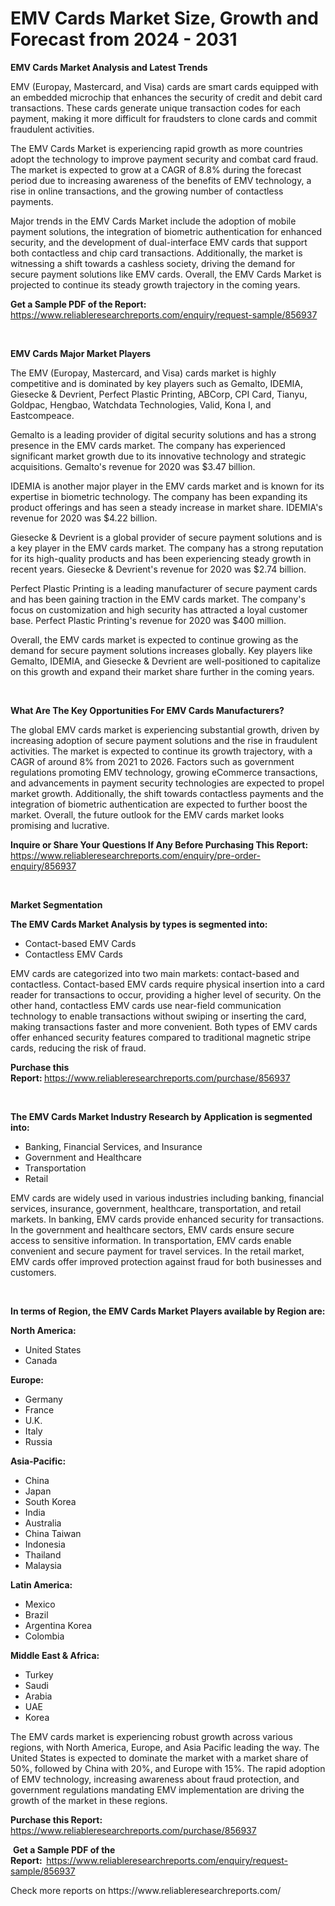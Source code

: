 <p><h1>EMV Cards Market Size, Growth and Forecast from 2024 - 2031</h1></p><p><strong>EMV Cards Market Analysis and Latest Trends</strong></p>
<p><p>EMV (Europay, Mastercard, and Visa) cards are smart cards equipped with an embedded microchip that enhances the security of credit and debit card transactions. These cards generate unique transaction codes for each payment, making it more difficult for fraudsters to clone cards and commit fraudulent activities.</p><p>The EMV Cards Market is experiencing rapid growth as more countries adopt the technology to improve payment security and combat card fraud. The market is expected to grow at a CAGR of 8.8% during the forecast period due to increasing awareness of the benefits of EMV technology, a rise in online transactions, and the growing number of contactless payments.</p><p>Major trends in the EMV Cards Market include the adoption of mobile payment solutions, the integration of biometric authentication for enhanced security, and the development of dual-interface EMV cards that support both contactless and chip card transactions. Additionally, the market is witnessing a shift towards a cashless society, driving the demand for secure payment solutions like EMV cards. Overall, the EMV Cards Market is projected to continue its steady growth trajectory in the coming years.</p></p>
<p><strong>Get a Sample PDF of the Report:&nbsp;</strong> <a href="https://www.reliableresearchreports.com/enquiry/request-sample/856937">https://www.reliableresearchreports.com/enquiry/request-sample/856937</a></p>
<p>&nbsp;</p>
<p><strong>EMV Cards Major Market Players</strong></p>
<p><p>The EMV (Europay, Mastercard, and Visa) cards market is highly competitive and is dominated by key players such as Gemalto, IDEMIA, Giesecke & Devrient, Perfect Plastic Printing, ABCorp, CPI Card, Tianyu, Goldpac, Hengbao, Watchdata Technologies, Valid, Kona I, and Eastcompeace.</p><p>Gemalto is a leading provider of digital security solutions and has a strong presence in the EMV cards market. The company has experienced significant market growth due to its innovative technology and strategic acquisitions. Gemalto's revenue for 2020 was $3.47 billion.</p><p>IDEMIA is another major player in the EMV cards market and is known for its expertise in biometric technology. The company has been expanding its product offerings and has seen a steady increase in market share. IDEMIA's revenue for 2020 was $4.22 billion.</p><p>Giesecke & Devrient is a global provider of secure payment solutions and is a key player in the EMV cards market. The company has a strong reputation for its high-quality products and has been experiencing steady growth in recent years. Giesecke & Devrient's revenue for 2020 was $2.74 billion.</p><p>Perfect Plastic Printing is a leading manufacturer of secure payment cards and has been gaining traction in the EMV cards market. The company's focus on customization and high security has attracted a loyal customer base. Perfect Plastic Printing's revenue for 2020 was $400 million.</p><p>Overall, the EMV cards market is expected to continue growing as the demand for secure payment solutions increases globally. Key players like Gemalto, IDEMIA, and Giesecke & Devrient are well-positioned to capitalize on this growth and expand their market share further in the coming years.</p></p>
<p>&nbsp;</p>
<p><strong>What Are The Key Opportunities For EMV Cards Manufacturers?</strong></p>
<p><p>The global EMV cards market is experiencing substantial growth, driven by increasing adoption of secure payment solutions and the rise in fraudulent activities. The market is expected to continue its growth trajectory, with a CAGR of around 8% from 2021 to 2026. Factors such as government regulations promoting EMV technology, growing eCommerce transactions, and advancements in payment security technologies are expected to propel market growth. Additionally, the shift towards contactless payments and the integration of biometric authentication are expected to further boost the market. Overall, the future outlook for the EMV cards market looks promising and lucrative.</p></p>
<p><strong>Inquire or Share Your Questions If Any Before Purchasing This Report:</strong> <a href="https://www.reliableresearchreports.com/enquiry/pre-order-enquiry/856937">https://www.reliableresearchreports.com/enquiry/pre-order-enquiry/856937</a></p>
<p>&nbsp;</p>
<p><strong>Market Segmentation</strong></p>
<p><strong>The EMV Cards Market Analysis by types is segmented into:</strong></p>
<p><ul><li>Contact-based EMV Cards</li><li>Contactless EMV Cards</li></ul></p>
<p><p>EMV cards are categorized into two main markets: contact-based and contactless. Contact-based EMV cards require physical insertion into a card reader for transactions to occur, providing a higher level of security. On the other hand, contactless EMV cards use near-field communication technology to enable transactions without swiping or inserting the card, making transactions faster and more convenient. Both types of EMV cards offer enhanced security features compared to traditional magnetic stripe cards, reducing the risk of fraud.</p></p>
<p><strong>Purchase this Report:&nbsp;</strong><a href="https://www.reliableresearchreports.com/purchase/856937">https://www.reliableresearchreports.com/purchase/856937</a></p>
<p>&nbsp;</p>
<p><strong>The EMV Cards Market Industry Research by Application is segmented into:</strong></p>
<p><ul><li>Banking, Financial Services, and Insurance</li><li>Government and Healthcare</li><li>Transportation</li><li>Retail</li></ul></p>
<p><p>EMV cards are widely used in various industries including banking, financial services, insurance, government, healthcare, transportation, and retail markets. In banking, EMV cards provide enhanced security for transactions. In the government and healthcare sectors, EMV cards ensure secure access to sensitive information. In transportation, EMV cards enable convenient and secure payment for travel services. In the retail market, EMV cards offer improved protection against fraud for both businesses and customers.</p></p>
<p>&nbsp;</p>
<p><strong>In terms of Region, the EMV Cards Market Players available by Region are:</strong></p>
<p>
    <p> <strong> North America: </strong>
        <ul>
            <li>United States</li>
            <li>Canada</li>
        </ul>
        </p> 
    <p> <strong> Europe: </strong>
        <ul>
            <li>Germany</li>
            <li>France</li>
            <li>U.K.</li>
            <li>Italy</li>
            <li>Russia</li>
        </ul>
        </p> 
    <p> <strong> Asia-Pacific: </strong>
        <ul>
            <li>China</li>
            <li>Japan</li>
            <li>South Korea</li>
            <li>India</li>
            <li>Australia</li>
            <li>China Taiwan</li>
            <li>Indonesia</li>
            <li>Thailand</li>
            <li>Malaysia</li>
        </ul>
        </p> 
    <p> <strong> Latin America: </strong>
        <ul>
            <li>Mexico</li>
            <li>Brazil</li>
            <li>Argentina Korea</li>
            <li>Colombia</li>
        </ul>
        </p> 
    <p> <strong> Middle East & Africa: </strong>
        <ul>
            <li>Turkey</li>
            <li>Saudi</li>
            <li>Arabia</li>
            <li>UAE</li>
            <li>Korea</li>
        </ul>
    </p>
    </p>
<p><p>The EMV cards market is experiencing robust growth across various regions, with North America, Europe, and Asia Pacific leading the way. The United States is expected to dominate the market with a market share of 50%, followed by China with 20%, and Europe with 15%. The rapid adoption of EMV technology, increasing awareness about fraud protection, and government regulations mandating EMV implementation are driving the growth of the market in these regions.</p></p>
<p><strong>Purchase this Report: </strong><a href="https://www.reliableresearchreports.com/purchase/856937">https://www.reliableresearchreports.com/purchase/856937</a></p>
<p>&nbsp;<strong>Get a Sample PDF of the Report:&nbsp;&nbsp;</strong><a href="https://www.reliableresearchreports.com/enquiry/request-sample/856937">https://www.reliableresearchreports.com/enquiry/request-sample/856937</a></p>
<p><strong></strong></p>
<p>Check more reports on https://www.reliableresearchreports.com/</p>